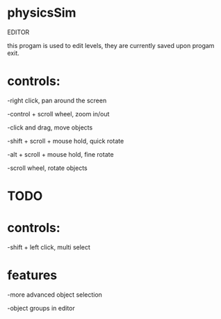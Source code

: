 # physicsSim
EDITOR

this progam is used to edit levels, they are currently saved upon progam exit.
# controls:
-right click, pan around the screen

-control + scroll wheel, zoom in/out

-click and drag, move objects

-shift + scroll + mouse hold, quick rotate

-alt + scroll + mouse hold, fine rotate

-scroll wheel, rotate objects
# TODO
# controls:

-shift + left click, multi select

# features

-more advanced object selection

-object groups in editor

